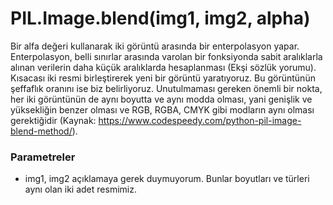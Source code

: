 # PIL.Image.blend(img1, img2, alpha)

Bir alfa değeri kullanarak iki görüntü arasında bir enterpolasyon yapar. Enterpolasyon, belli sınırlar arasında varolan bir fonksiyonda sabit 
aralıklarla alınan verilerin daha küçük aralıklarda hesaplanması (Ekşi sözlük yorumu). Kısacası iki resmi birleştirerek yeni bir görüntü yaratıyoruz. Bu görüntünün
şeffaflık oranını ise biz belirliyoruz.
Unutulmaması gereken önemli bir nokta, her iki görüntünün de aynı boyutta ve aynı modda olması, yani genişlik ve yüksekliğin benzer olması 
ve RGB, RGBA, CMYK gibi modların aynı olması gerektiğidir (Kaynak: https://www.codespeedy.com/python-pil-image-blend-method/). <br>

### Parametreler
* img1, img2 açıklamaya gerek duymuyorum. Bunlar boyutları ve türleri aynı olan iki adet resmimiz.
